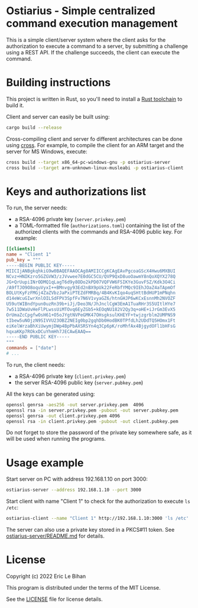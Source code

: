 # Ostiarius - Simple centralized command execution management

This is a simple client/server system where the client asks for the
authorization to execute a command to a server, by submitting a challenge
using a REST API. If the challenge succeeds, the client can execute the
command.

# Building instructions

This project is written in Rust, so you'll need to install a [Rust
toolchain][rust] to build it.

Client and server can easily be built using:


```sh
cargo build --release
```

Cross-compiling client and server fo different architectures can be done using
[cross][cross]. For example, to compile the client for an ARM target and the
server for MS Windows, execute:

```sh
cross build --target x86_64-pc-windows-gnu -p ostiarius-server
cross build --target arm-unknown-linux-musleabi -p ostiarius-client
```

# Keys and authorizations list

To run, the server needs:

- a RSA-4096 private key (``server.privkey.pem``)
- a TOML-formatted file (``authorizations.toml``) containing the list of the
  authorized clients with the commands and RSA-4096 public key. For example:

```toml
[[clients]]
name = "Client 1"
pub_key = """
-----BEGIN PUBLIC KEY-----
MIICIjANBgkqhkiG9w0BAQEFAAOCAg8AMIICCgKCAgEAvPgcoaGScX4Hwu6MXBUI
NCvz+HNIKzro5GZGVW3/zJVvwee7E0dGC5CU/QVP9QxD8uoOawmY8nQoXQYX278Q
JG+QrUupiINrODMQ1qLagT6d9y8ODo2kPD07VQFVW6FSIKYe3GuvFSZ/Kdk3O4Ci
/A9fTJO9O8oquVyxI++BMnvgy93Ed2nBX9pUk22FeRbfYMQc9IEhJOaZ4aTApmOf
BOLUtKyFzFMGj4ZaZVbzJaPxiPTEZdFMRBq/4B4KvKIqo4uqSHttBdHUP1mPNqhn
d14eWcuGIwrXnlOILSdFPV3SpfFv7N6V1vyaGZ6/htnGHJP6wKCxEsnnMh2NVOZF
U59utWIBndYpun0uzRn39b+iJj/Deo3N/JhJnclCgW3EmA1TuaRHr3S5UItlHYe7
7w511DWaUvHeFlPLwssUiMTOvq6EyZGb5+kEOqNU182V2Qy3q+oHE+iJrGm3EvX5
OrUmaZcCpgfwOsH61+O5oJYgtNVPeGMK47OHsgksulKHEYF+twjzgrblm2UMPNS9
tIbew5uNOjzN9SIVVU23OBZ2NEIg0bp2gqhDb0HodBK0TPfdLh2UDdTQ5HOmx1Ft
eiKelWrzaBhXiUwymjDWp4BpPbAXSRSYn4q3Cp6pK/roMhfAx4BjgydOFl1bHFsG
hqxaKKp7ROkxDCuYhmHh7JECAwEAAQ==
-----END PUBLIC KEY-----
"""
commands = ["date"]
# ...
```

To run, the client needs:

- a RSA-4096 private key (``client.privkey.pem``)
- the server RSA-4096 public key (``server.pubkey.pem``)

All the keys can be generated using:

```sh
openssl genrsa -aes256 -out server.privkey.pem  4096
openssl rsa -in server.privkey.pem -pubout -out server.pubkey.pem
openssl genrsa -out client.privkey.pem 4096
openssl rsa -in client.privkey.pem -pubout -out client.pubkey.pem
```

Do not forget to store the password of the private key somewhere safe, as it
will be used when running the programs.

# Usage example

Start server on PC with address 192.168.1.10 on port 3000:

```sh
ostiarius-server --address 192.168.1.10 --port 3000
```

Start client with name "Client 1" to check for the authorization to execute `ls /etc`:

```sh
ostiarius-client --name "Client 1" http://192.168.1.10:3000 'ls /etc'
```

The server can also use a private key stored in a PKCS#11 token. See
[ostiarius-server/README.md](ostiarius-server/README.md) for details.

# License

Copyright (c) 2022 Eric Le Bihan

This program is distributed under the terms of the MIT License.

See the [LICENSE](LICENSE) file for license details.

[cross]: https://github.com/cross-rs/cross
[rust]: https://www.rust-lang.org/
